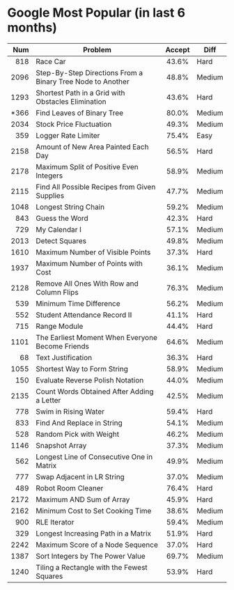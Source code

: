 # Google Most Popular (in last 6 months)

|  Num | Problem                                                    | Accept | Diff   |
| ---: | ---------------------------------------------------------- | :----: | ------ |
|  818 | Race Car                                                   | 43.6%  | Hard   |
| 2096 | Step-By-Step Directions From a Binary Tree Node to Another | 48.8%  | Medium |
| 1293 | Shortest Path in a Grid with Obstacles Elimination         | 43.6%  | Hard   |
| *366 | Find Leaves of Binary Tree                                 | 80.0%  | Medium |
| 2034 | Stock Price Fluctuation                                    | 49.3%  | Medium |
|  359 | Logger Rate Limiter                                        | 75.4%  | Easy   |
| 2158 | Amount of New Area Painted Each Day                        | 56.5%  | Hard   |
| 2178 | Maximum Split of Positive Even Integers                    | 58.9%  | Medium |
| 2115 | Find All Possible Recipes from Given Supplies              | 47.7%  | Medium |
| 1048 | Longest String Chain                                       | 59.2%  | Medium |
|  843 | Guess the Word                                             | 42.3%  | Hard   |
|  729 | My Calendar I                                              | 57.1%  | Medium |
| 2013 | Detect Squares                                             | 49.8%  | Medium |
| 1610 | Maximum Number of Visible Points                           | 37.3%  | Hard   |
| 1937 | Maximum Number of Points with Cost                         | 36.1%  | Medium |
| 2128 | Remove All Ones With Row and Column Flips                  | 76.3%  | Medium |
|  539 | Minimum Time Difference                                    | 56.2%  | Medium |
|  552 | Student Attendance Record II                               | 41.1%  | Hard   |
|  715 | Range Module                                               | 44.4%  | Hard   |
| 1101 | The Earliest Moment When Everyone Become Friends           | 64.6%  | Medium |
|   68 | Text Justification                                         | 36.3%  | Hard   |
| 1055 | Shortest Way to Form String                                | 58.9%  | Medium |
|  150 | Evaluate Reverse Polish Notation                           | 44.0%  | Medium |
| 2135 | Count Words Obtained After Adding a Letter                 | 42.5%  | Medium |
|  778 | Swim in Rising Water                                       | 59.4%  | Hard   |
|  833 | Find And Replace in String                                 | 54.1%  | Medium |
|  528 | Random Pick with Weight                                    | 46.2%  | Medium |
| 1146 | Snapshot Array                                             | 37.3%  | Medium |
|  562 | Longest Line of Consecutive One in Matrix                  | 49.9%  | Medium |
|  777 | Swap Adjacent in LR String                                 | 37.0%  | Medium |
|  489 | Robot Room Cleaner                                         | 76.4%  | Hard   |
| 2172 | Maximum AND Sum of Array                                   | 45.9%  | Hard   |
| 2162 | Minimum Cost to Set Cooking Time                           | 38.6%  | Medium |
|  900 | RLE Iterator                                               | 59.4%  | Medium |
|  329 | Longest Increasing Path in a Matrix                        | 51.9%  | Hard   |
| 2242 | Maximum Score of a Node Sequence                           | 37.0%  | Hard   |
| 1387 | Sort Integers by The Power Value                           | 69.7%  | Medium |
| 1240 | Tiling a Rectangle with the Fewest Squares                 | 53.9%  | Hard   |
